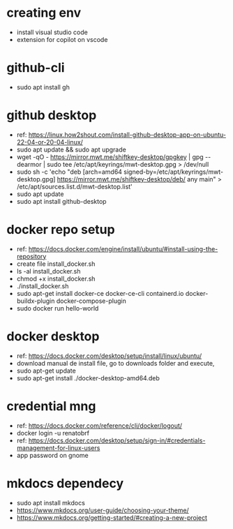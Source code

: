 # creating env
- install visual studio code
- extension for copilot on vscode

# github-cli
- sudo apt install gh

# github desktop
- ref: https://linux.how2shout.com/install-github-desktop-app-on-ubuntu-22-04-or-20-04-linux/
- sudo apt update && sudo apt upgrade
- wget -qO - https://mirror.mwt.me/shiftkey-desktop/gpgkey | gpg --dearmor | sudo tee /etc/apt/keyrings/mwt-desktop.gpg > /dev/null
- sudo sh -c 'echo "deb [arch=amd64 signed-by=/etc/apt/keyrings/mwt-desktop.gpg] https://mirror.mwt.me/shiftkey-desktop/deb/ any main" > /etc/apt/sources.list.d/mwt-desktop.list'
- sudo apt update
- sudo apt install github-desktop

# docker repo setup
- ref: https://docs.docker.com/engine/install/ubuntu/#install-using-the-repository
- create file install_docker.sh
- ls -al install_docker.sh
- chmod +x install_docker.sh
- ./install_docker.sh
- sudo apt-get install docker-ce docker-ce-cli containerd.io docker-buildx-plugin docker-compose-plugin
- sudo docker run hello-world

# docker desktop
- ref: https://docs.docker.com/desktop/setup/install/linux/ubuntu/
- download manual de install file, go to downloads folder and execute,
- sudo apt-get update
- sudo apt-get install ./docker-desktop-amd64.deb

# credential mng
- ref: https://docs.docker.com/reference/cli/docker/logout/
- docker login -u renatobrf
- ref: https://docs.docker.com/desktop/setup/sign-in/#credentials-management-for-linux-users
- app password on gnome

# mkdocs dependecy
- sudo apt install mkdocs
- https://www.mkdocs.org/user-guide/choosing-your-theme/
- https://www.mkdocs.org/getting-started/#creating-a-new-project

